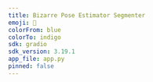 ```yaml
---
title: Bizarre Pose Estimator Segmenter
emoji: 🐢
colorFrom: blue
colorTo: indigo
sdk: gradio
sdk_version: 3.19.1
app_file: app.py
pinned: false
---
```

